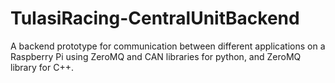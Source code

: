 # TuIasiRacing-CentralUnitBackend

A backend prototype for communication between different applications on a Raspberry Pi using ZeroMQ and CAN libraries for python, and ZeroMQ library for C++.
